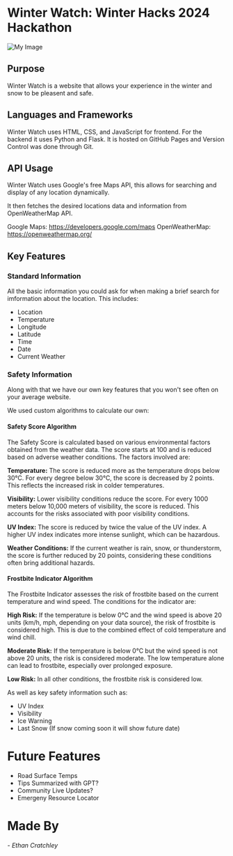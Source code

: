 # Winter Watch: Winter Hacks 2024 Hackathon 

![My Image](https://i.ibb.co/8468c3w/Screenshot-2024-01-15-at-10-39-01-AM.png)


## Purpose

Winter Watch is a website that allows your experience in the winter and snow to be pleasent and safe.

## Languages and Frameworks

Winter Watch uses HTML, CSS, and JavaScript for frontend. For the backend it uses Python and Flask. It is hosted on GitHub Pages and Version Control was done through Git.

## API Usage

Winter Watch uses Google's free Maps API, this allows for searching and display of any location dynamically.

It then fetches the desired locations data and information from OpenWeatherMap API.

Google Maps: https://developers.google.com/maps
OpenWeatherMap: https://openweathermap.org/

## Key Features 

### Standard Information

All the basic information you could ask for when making a brief search for imformation about the location. This includes:

- Location
- Temperature
- Longitude
- Latitude
- Time
- Date
- Current Weather

### Safety Information

Along with that we have our own key features that you won't see often on your average website. 

We used custom algorithms to calculate our own:

#### Safety Score Algorithm
The Safety Score is calculated based on various environmental factors obtained from the weather data. The score starts at 100 and is reduced based on adverse weather conditions. The factors involved are:

**Temperature:** The score is reduced more as the temperature drops below 30°C. For every degree below 30°C, the score is decreased by 2 points. This reflects the increased risk in colder temperatures.

**Visibility:** Lower visibility conditions reduce the score. For every 1000 meters below 10,000 meters of visibility, the score is reduced. This accounts for the risks associated with poor visibility conditions.

**UV Index:** The score is reduced by twice the value of the UV index. A higher UV index indicates more intense sunlight, which can be hazardous.

**Weather Conditions:** If the current weather is rain, snow, or thunderstorm, the score is further reduced by 20 points, considering these conditions often bring additional hazards.

#### Frostbite Indicator Algorithm
The Frostbite Indicator assesses the risk of frostbite based on the current temperature and wind speed. The conditions for the indicator are:

**High Risk:** If the temperature is below 0°C and the wind speed is above 20 units (km/h, mph, depending on your data source), the risk of frostbite is considered high. This is due to the combined effect of cold temperature and wind chill.

**Moderate Risk:** If the temperature is below 0°C but the wind speed is not above 20 units, the risk is considered moderate. The low temperature alone can lead to frostbite, especially over prolonged exposure.

**Low Risk:** In all other conditions, the frostbite risk is considered low.
 
As well as key safety information such as:

- UV Index
- Visibility 
- Ice Warning
- Last Snow (If snow coming soon it will show future date)

# Future Features

- Road Surface Temps
- Tips Summarized with GPT?
- Community Live Updates?
- Emergeny Resource Locator

# Made By
*- Ethan Cratchley*
